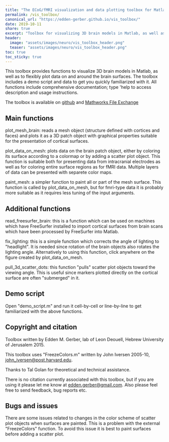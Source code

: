 ```yaml
---
title: "The ECoG/fMRI visualization and data plotting toolbox for Matlab"
permalink: /vis_toolbox/
canonical_url: "https://edden-gerber.github.io/vis_toolbox/"
date: 2019-10-11
share: true
excerpt: "Toolbox for visualizing 3D brain models in Matlab, as well as to flexibly plot data on and around the brain surfaces"
header:
  image: "assets/images/neuro/vis_toolbox_header.png"
  teaser: "assets/images/neuro/vis_toolbox_header.png"
toc: true
toc_sticky: true
---
```


This toolbox provides functions to visualize 3D brain models in Matlab, as well as to flexibly plot data on and around the brain surfaces. The toolbox includes a
demo script and data to get you quickly familiarized with it. All functions include comprehensive documentation; type 'help <function name> to access description and usage instructions.

The toolbox is available on [github](https://github.com/edden-gerber/ecog_fmri_visualization_matlab) and [Mathworks File Exchange](https://www.mathworks.com/matlabcentral/fileexchange/71634-anatomical-data-visualization-toolfbox-for-fmri-ecog)

## Main functions

plot_mesh_brain: reads a mesh object (structure defined with cortices and faces) and plots it as a 3D patch object with graphical properties suitable for the presentation of cortical surfaces.

plot_data_on_mesh: plots data on the brain patch object, either by coloring its surface according to a colormap or by adding a scatter plot object. This function is suitable both for presenting data from intracranial electrodes as well as for coloring entire surface regions as for fMRI data. Multiple layers of data can be presented with separete color maps.

paint_mesh: a simpler function to paint all or part of the mesh surface. This function is called by plot_data_on_mesh, but for fmri-type data it is probably more suitable as it requires less tuning of the input arguments.


## Additional functions

read_freesurfer_brain: this is a function which can be used on machines which have FreeSurfer installed to import cortical surfaces from brain scans which have been processed by FreeSurfer into Matlab.

fix_lighting: this is a simple function which corrects the angle of lighting to "headlight". It is needed since rotation of the brain objects also rotates the lighting angle. Alternatively to using this function, click anywhere on the figure created by plot_data_on_mesh.

pull_3d_scatter_dots: this function "pulls" scatter plot objects toward the viewing angle. This is useful since markers plotted directly on the cortical surface are often "submerged" in it.


## Demo script

Open "demo_script.m" and run it cell-by-cell or line-by-line to get familiarized with the above functions.


## Copyright and citation

Toolbox written by Edden M. Gerber, lab of Leon Deouell, Hebrew University of Jerusalem 2015.

This toolbox uses "FreezeColors.m" written by John Iversen 2005-10, john_iversen@post.harvard.edu.

Thanks to Tal Golan for theoretical and technical assistance.


There is no citation currently associated with this toolbox, but if you are using it please let me know at edden.gerber@gmail.com. Also please feel free to send feedback, bug reports etc.


## Bugs and issues
There are some issues related to changes in the color scheme of scatter plot objects when surfaces are painted. This is a problem with the external "FreezeColors" function. To avoid this issue it is best to paint surfaces before adding a scatter plot.
